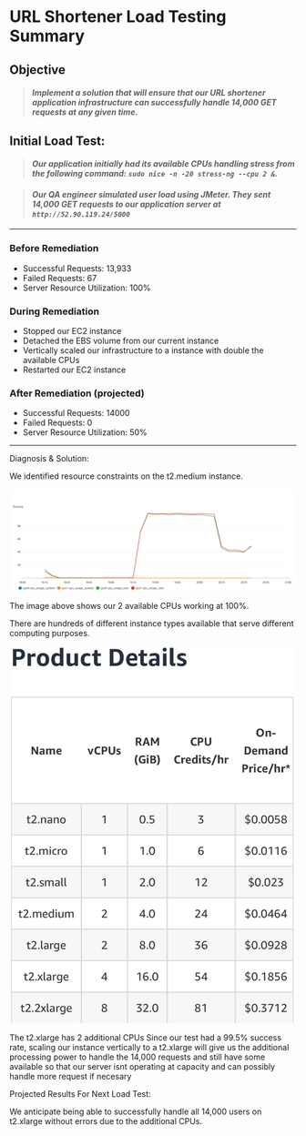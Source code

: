 # URL Shortener Load Testing Summary

## Objective
> #### _Implement a solution that will ensure that our URL shortener application infrastructure can successfully handle 14,000 GET requests at any given time._

## Initial Load Test:
> #### _Our application initially had its available CPUs handling stress from the following command: `sudo nice -n -20 stress-ng --cpu 2 &`._ 

> #### _Our QA engineer simulated user load using JMeter. They sent 14,000 GET requests to our application server at `http://52.90.119.24/5000`_

___

### Before Remediation

* Successful Requests: 13,933
* Failed Requests: 67
* Server Resource Utilization: 100%

### During Remediation

* Stopped our EC2 instance
* Detached the EBS volume from our current instance 
* Vertically scaled our infrastructure to a instance with double the available CPUs
* Restarted our EC2 instance

### After Remediation (projected)

* Successful Requests: 14000
* Failed Requests: 0
* Server Resource Utilization: 50%

___

Diagnosis & Solution:

We identified resource constraints on the t2.medium instance.

<p align="center">
<img src="https://github.com/djtoler/Blitz2/blob/main/medium_cpu_user_blitz2.PNG">
</p>

The image above shows our 2 available CPUs working at 100%. 


There are hundreds of different instance types available that serve different computing purposes. 

<p align="center">
<img src="https://github.com/djtoler/Blitz2/blob/main/00110CC3-CFA4-45A1-B134-598CBC182038.jpeg">
</p>

The t2.xlarge has 2 additional CPUs Since our test had a 99.5% success rate, scaling our instance vertically to a t2.xlarge will give us the additional processing power to handle the 14,000 requests and still have some available so that our server isnt operating at capacity and can possibly handle more request if necesary 

Projected Results For Next Load Test:

We anticipate being able to successfully handle all 14,000 users on t2.xlarge without errors due to the additional CPUs.


